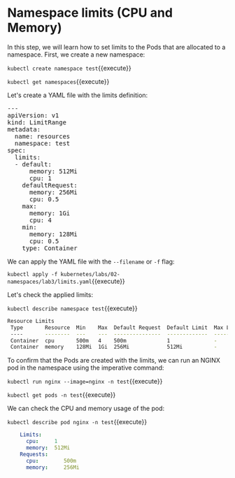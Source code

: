 # Namespace limits (CPU and Memory)

In this step, we will learn how to set limits to the Pods that are allocated to a namespace. First, we create a new namespace:

`kubectl create namespace test`{{execute}}

`kubectl get namespaces`{{execute}}

Let's create a YAML file with the limits definition:

<pre class="file" data-target="clipboard">
---
apiVersion: v1
kind: LimitRange
metadata:
  name: resources
  namespace: test
spec:
  limits:
  - default:
      memory: 512Mi
      cpu: 1
    defaultRequest:
      memory: 256Mi
      cpu: 0.5
    max:
      memory: 1Gi
      cpu: 4
    min:
      memory: 128Mi
      cpu: 0.5
    type: Container
</pre>

We can apply the YAML file with the `--filename` or `-f` flag:

`kubectl apply -f kubernetes/labs/02-namespaces/lab3/limits.yaml`{{execute}}

Let's check the applied limits:

`kubectl describe namespace test`{{execute}}

```sh
Resource Limits
 Type       Resource  Min    Max  Default Request  Default Limit  Max Limit/Request Ratio
 ----       --------  ---    ---  ---------------  -------------  -----------------------
 Container  cpu       500m   4    500m             1              -
 Container  memory    128Mi  1Gi  256Mi            512Mi          -
```

To confirm that the Pods are created with the limits, we can run an NGINX pod in the namespace using the imperative command:

`kubectl run nginx --image=nginx -n test`{{execute}}

`kubectl get pods -n test`{{execute}}

We can check the CPU and memory usage of the pod:

`kubectl describe pod nginx -n test`{{execute}}

```yaml
    Limits:
      cpu:     1
      memory:  512Mi
    Requests:
      cpu:        500m
      memory:     256Mi
```
